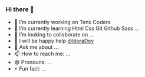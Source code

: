 ### Hi there 👋

- 🔭 I’m currently working on Tenx Coders
- 🌱 I’m currently learning Html Css Git Github Sass ...
- 👯 I’m looking to collaborate on ...
- 🤔 I will be happy help <a href="mailto:musayevad719@gmail.com"> dildoraDev </a> 
- 💬 Ask me about ...
- 📫 How to reach me: ...
- 😄 Pronouns: ...
- ⚡ Fun fact: ...
